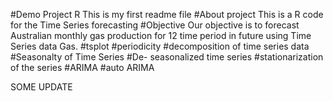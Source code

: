 #Demo Project R
This is my first readme file
#About project 
This is a R code for the Time Series forecasting 
#Objective 
Our objective is to forecast Australian monthly gas production for 12 time period in future using Time Series data Gas.
#tsplot #periodicity #decomposition of time series data #Seasonalty of Time Series
#De- seasonalized time series #stationarization of the series
#ARIMA #auto ARIMA 

SOME UPDATE


